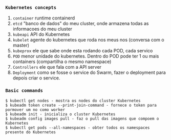 
### `Kubernetes concepts`

1. `container` runtime  containerd
2. `etcd`  "banco de dados" do meu cluster, onde armazena todas as informacoes do meu cluster
3. `kubeapi`  API do Kubernetes
4. `kubelet`  agente do kubernetes que roda nos meus nos (conversa com o master)
5. `kubeprox`  ele que sabe onde esta rodando cada POD, cada servico
6. `POD`  menor unidade do kubernetes. Dentro do POD pode ter 1 ou mais containers (compartilha o mesmo namespace)
7. `Controllers`  ele que fala com a API server
8. `Deployment`  como se fosse o service do Swarm, fazer o deployment para depois criar o service.


### `Basic commands`

```
$ kubectl get nodes - mostra os nodes do cluster Kubernetes
$ kubeadm token create --print-join-command - fornece o token para pormover um no como worker
$ kubeadm init - inicializa o cluster Kubernetes
$ kubeadm config images pull - faz o pull das imagens que compoem o Kubernetes
$ kubectl get pods --all-namespaces - obter todos os namespaces presente do Kubernetes
```

